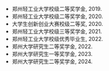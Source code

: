 - 郑州轻工业大学校级二等奖学金, 2019.  
- 郑州轻工业大学校级二等奖学金, 2020.
- 大学生创新创业大赛校级二等奖, 2020.
- 郑州轻工业大学校级三等奖学金, 2021.  
- 郑州轻工业大学校级优秀毕业生, 2022.  
- 郑州大学研究生二等奖学金, 2022.   
- 郑州大学研究生一等奖学金, 2023.  
- 郑州大学研究生二等奖学金, 2024.  